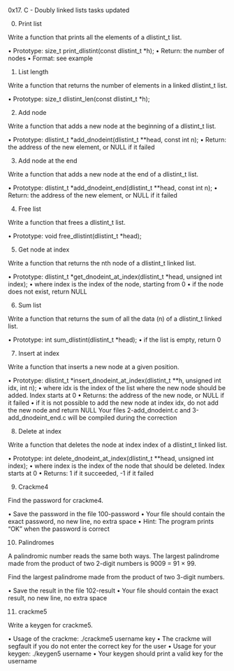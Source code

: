 0x17. C - Doubly linked lists tasks updated

0. Print list

Write a function that prints all the elements of a dlistint_t list.

   • Prototype: size_t print_dlistint(const dlistint_t *h);
   • Return: the number of nodes
   • Format: see example

1. List length

Write a function that returns the number of elements in a linked dlistint_t list.

   • Prototype: size_t dlistint_len(const dlistint_t *h);

2. Add node

Write a function that adds a new node at the beginning of a dlistint_t list.

   • Prototype: dlistint_t *add_dnodeint(dlistint_t **head, const int n);
   • Return: the address of the new element, or NULL if it failed

3. Add node at the end

Write a function that adds a new node at the end of a dlistint_t list.

   • Prototype: dlistint_t *add_dnodeint_end(dlistint_t **head, const int n);
   • Return: the address of the new element, or NULL if it failed

4. Free list

Write a function that frees a dlistint_t list.

   • Prototype: void free_dlistint(dlistint_t *head);
   
5. Get node at index

Write a function that returns the nth node of a dlistint_t linked list.

   • Prototype: dlistint_t *get_dnodeint_at_index(dlistint_t *head, unsigned int index);
   • where index is the index of the node, starting from 0
   • if the node does not exist, return NULL

6. Sum list

Write a function that returns the sum of all the data (n) of a dlistint_t linked list.

   • Prototype: int sum_dlistint(dlistint_t *head);
   • if the list is empty, return 0

7. Insert at index

Write a function that inserts a new node at a given position.

   • Prototype: dlistint_t *insert_dnodeint_at_index(dlistint_t **h, unsigned int idx, int n);
   • where idx is the index of the list where the new node should be added. Index starts at 0
   • Returns: the address of the new node, or NULL if it failed
   • if it is not possible to add the new node at index idx, do not add the new node and return NULL
Your files 2-add_dnodeint.c and 3-add_dnodeint_end.c will be compiled during the correction

8. Delete at index

Write a function that deletes the node at index index of a dlistint_t linked list.

   • Prototype: int delete_dnodeint_at_index(dlistint_t **head, unsigned int index);
   • where index is the index of the node that should be deleted. Index starts at 0
   • Returns: 1 if it succeeded, -1 if it failed

9. Crackme4

Find the password for crackme4.

   • Save the password in the file 100-password
   • Your file should contain the exact password, no new line, no extra space
   • Hint: The program prints “OK” when the password is correct

10. Palindromes

A palindromic number reads the same both ways. The largest palindrome made from the product of two 2-digit numbers is 9009 = 91 × 99.

Find the largest palindrome made from the product of two 3-digit numbers.

   • Save the result in the file 102-result
   • Your file should contain the exact result, no new line, no extra space

11. crackme5

Write a keygen for crackme5.

   • Usage of the crackme: ./crackme5 username key
   • The crackme will segfault if you do not enter the correct key for the user
   • Usage for your keygen: ./keygen5 username
   • Your keygen should print a valid key for the username
